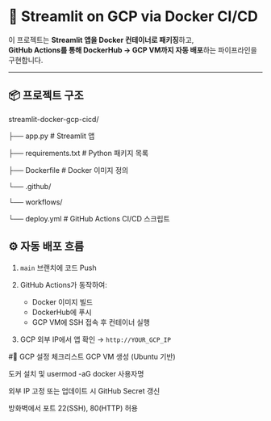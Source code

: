 # 🚀 Streamlit on GCP via Docker CI/CD

이 프로젝트는 **Streamlit 앱을 Docker 컨테이너로 패키징**하고,  
**GitHub Actions를 통해 DockerHub → GCP VM까지 자동 배포**하는 파이프라인을 구현합니다.

---

## 📦 프로젝트 구조

streamlit-docker-gcp-cicd/

├── app.py # Streamlit 앱

├── requirements.txt # Python 패키지 목록

├── Dockerfile # Docker 이미지 정의

└── .github/

└── workflows/

└── deploy.yml # GitHub Actions CI/CD 스크립트






## ⚙️ 자동 배포 흐름



1. `main` 브랜치에 코드 Push
2. GitHub Actions가 동작하여:
   - Docker 이미지 빌드
   - DockerHub에 푸시
   - GCP VM에 SSH 접속 후 컨테이너 실행

3. GCP 외부 IP에서 앱 확인 → `http://YOUR_GCP_IP`


#📍 GCP 설정 체크리스트
 GCP VM 생성 (Ubuntu 기반)

 도커 설치 및 usermod -aG docker 사용자명

 외부 IP 고정 또는 업데이트 시 GitHub Secret 갱신

 방화벽에서 포트 22(SSH), 80(HTTP) 허용


